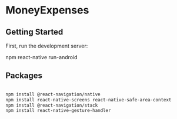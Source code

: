 # MoneyExpenses


## Getting Started

First, run the development server:

npm react-native run-android

## Packages
```bash

npm install @react-navigation/native
npm install react-native-screens react-native-safe-area-context
npm install @react-navigation/stack
npm install react-native-gesture-handler
